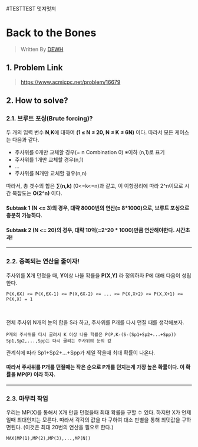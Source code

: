 #TESTTEST
멋져멋져
# Back to the Bones 
> Written By [DEWH](https://github.com/YWHyuk)
## 1. Problem Link
> <https://www.acmicpc.net/problem/16679>
## 2. How to solve?
### 2.1. 브루트 포싱(Brute forcing)?
두 개의 입력 변수 **N**,**K**에 대하여 **(1 ≤ N ≤ 20, N ≤ K ≤ 6N)** 이다.
따라서 모든 케이스는 다음과 같다.
* 주사위를 0개만 교체할 경우(= n Combination 0) ※이하 (n,1)로 표기
* 주사위를 1개만 교체할 경우(n,1)
* ...
* 주사위를 N개만 교체할 경우(n,n)

따라서, 총 갯수의 합은 **∑(n,k)** (0<=k<=n)과 같고, 이 이항정리에 따라 2^n이므로 시간 복잡도는 **O(2^n)** 이다.

#### Subtask 1 (N <= 3)의 경우, 대략 8000번의 연산(= 8*1000)으로, 브루트 포싱으로 충분히 가능하다.
#### Subtask 2 (N <= 20)의 경우, 대략 10억(=2^20 * 1000)만큼 연산해야한다. **시간초과!** 
***
### 2.2. 중복되는 연산을 줄이자!
주사위를 **X**개 던졌을 때, **Y**이상 나올 확률을 **P(X,Y)** 라 정의하자
P에 대해 다음이 성립한다.

    P(X,6X) <= P(X,6X-1) <= P(X,6X-2) <= ... <= P(X,X+2) <= P(X,X+1) <= P(X,X) = 1

</br>

전체 주사위 N개의 눈의 합을 S라 하고, 주사위를 P개를 다시 던질 때를 생각해보자.

    P개의 주사위를 다시 굴려서 K 이상 나올 학률은 P(P,K-(S-(Sp1+Sp2+...+Spp)) 
    Sp1,Sp2,...,Spp는 다시 굴리는 주사위의 눈의 값
 관계식에 따라 Sp1+Sp2+...+Spp가 제일 작을때 최대 확률이 나온다.
 
 #### 따라서 주사위를 P개를 던질때는 작은 순으로 P개를 던지는게 가장 높은 확률이다. 이 확률을 **MP(P)** 이라 하자.

***

### 2.3. 마무리 작업
 우리는 MP(X)를 통해서 X개 만큼 던졌을때 최대 확률을 구할 수 있다. 하지만 X가 언제일때 최대인지는 모른다. 따라서 각각의 값을 다 구하여 대소 판별을 통해 최댓값을 구하면된다. (이것은 최대 20번의 연산을 필요로 한다.) 
    
    MAX(MP(1),MP(2),MP(3),...,MP(N))
